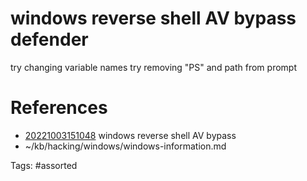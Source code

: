 # windows reverse shell AV bypass defender
try changing variable names
try removing "PS" and path from prompt

# References
- [20221003151048](/zet/20221003151048/README.md) windows reverse shell AV bypass
- ~/kb/hacking/windows/windows-information.md

Tags:
    #assorted
